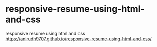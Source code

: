 # responsive-resume-using-html-and-css
responsive resume using html and css
https://anirudh9707.github.io/responsive-resume-using-html-and-css/




